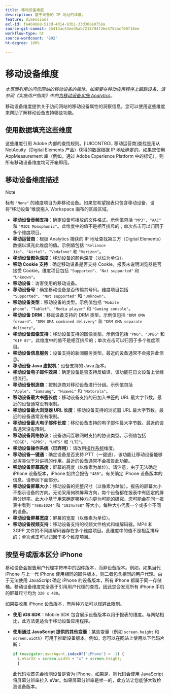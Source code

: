 ```yaml
---
title: 移动设备维度
description: 基于设备的 IP 地址的维度。
feature: Dimensions
exl-id: fa460888-513d-4d14-93b1-33d308e0758a
source-git-commit: 35413ac43eed5ab7218794f26e4753acf08f18ee
workflow-type: ht
source-wordcount: '892'
ht-degree: 100%

---
```


# 移动设备维度

*本页面引用访问您网站的移动设备的属性。如果要在移动应用程序上跟踪设备，请参阅《实施用户指南》中的[为移动设备实施 Analytics](/help/implement/mobile-device-sdk.md)。*

移动设备维度提供关于访问网站的移动设备属性的洞察信息。您可以使用这些维度来帮助了解移动设备支持哪些功能。

## 使用数据填充这些维度

这些维度引用 Adobe 内部的查找规则。[!UICONTROL 移动运营商]查找是用从 NetAcuity（Digital Elements 产品）获得的数据根据 IP 地址确定的。如果您使用 AppMeasurement 库（例如，通过 Adobe Experience Platform 中的标记），则所有移动设备维度均可开箱即用。

## 移动设备维度描述

>[!NOTE]
>
>标有 `"None"` 的维度项目为非移动设备。如果您希望报表只包含移动设备，请将“移动设备”维度拖入 Workspace 画布的区段区域。

* **移动设备音频支持**：确定设备可播放的文件格式。示例值包括 `"MP3"`、`"AAC"` 和 `"MIDI Monophonic"`。此维度中的值不是相互排斥的；单次点击可以归因于多个维度项目。
* **移动运营商**：根据 Analytics 捕获的 IP 地址查找第三方（Digital Elements）数据以填充此维度的值。示例值包括 `"Reliance Jio"`、`"Airtel"`、`"Vodafone"` 和 `"Verizon"`。
* **移动设备颜色深度**：移动设备的颜色深度（以位为单位）。
* **移动 Cookie 支持**：确定移动设备是否支持 Cookie。报表未说明浏览器是否接受 Cookie。维度项目包括 `"Supported"`、`"Not supported"` 和 `"Unknown"`。
* **移动设备**：访客使用的移动设备。
* **移动设备号**：确定移动设备是否传输其号码。维度项目包括 `"Supported"`、`"Not supported"` 和 `"Unknown"`。
* **移动设备类型**：移动设备的类型。示例值包括 `"Mobile phone"`、`"Tablet"`、`"Media player"` 和 `"Gaming console"`。
* **移动设备 DRM**：移动设备支持的 DRM 类型。示例值包括 `"DRM OMA forward"`、`"DRM OMA combined delivery"` 和 `"DRM OMA separate delivery"`。
* **移动设备图像支持**：移动设备支持的图像类型。示例值包括 `"PNG"`、`"JPEG"` 和 `"GIF 87"`。此维度中的值不是相互排斥的；单次点击可以归因于多个维度项目。
* **移动设备信息服务**：设备支持的新闻服务类型。最近的设备通常不会报告此信息。
* **移动设备 Java 虚拟机**：设备支持的 Java 版本。
* **移动设备电子邮件效果**：确定设备是否支持反编译，该功能在日文设备上曾经很流行。
* **移动设备制造商**：按制造商对移动设备进行分组。示例值包括 `"Apple"`、`"Samsung"`、`"Huawei"` 和 `"Motorola"`。
* **移动设备最大书签长度**：移动设备支持的已加入书签的 URL 最大字节数。最近的设备通常没有限制。
* **移动设备最大浏览器 URL 长度**：移动设备支持的浏览器 URL 最大字节数。最近的设备通常没有限制。
* **移动设备最大电子邮件长度**：移动设备支持的电子邮件最大字节数。最近的设备通常没有限制。
* **移动设备网络协议**：设备访问互联网时支持的协议类型。示例值包括 `"EDGE"`、`"GPRS"`、`"UMTS"` 和 `"LTE"`。
* **移动设备操作系统（已弃用）**：请改用[操作系统](operating-systems.md)维度。
* **移动设备一键通**：确定设备是否支持 PTT（一键通），该功能让移动设备能够发挥类似于对讲机的作用。最近的设备通常不会报告此功能。
* **移动设备屏幕高度**：屏幕的高度（以像素为单位）。请注意，由于无法确定 iPhone 设备版本，iPhone 始终会报告 `"480"`。有关确定 iPhone 设备版本的信息，请参阅下面部分。
* **移动设备屏幕大小**：移动设备的完整尺寸（以像素为单位）。报告的屏幕大小不指示设备的方向。无论采用何种屏幕方向，每个设备都在报表中有固定的屏幕分辨率。此大小基于用来确定哪种方向更为可能的研究。您可能会在同一报表中看到 `"768x1024"` 和 `"1024x768"` 等大小，每种大小代表一个或多个不同的设备。
* **移动设备屏幕宽度**：屏幕的宽度（以像素为单位）。
* **移动设备视频支持**：移动设备支持的视频文件格式和编解码器。MP4 和 3GPP 文件的不同编解码器存在多个维度项目。此维度中的值不是相互排斥的；单次点击可以归因于多个维度项目。

## 按型号或版本区分 iPhone

移动设备会报告用户代理字符串中的固件版本，而非设备版本。例如，如果当代 iPhone 与上一代 iPhone 使用相同的固件版本，则二者包含相同的用户代理。由于无法使用 JavaScript 确定 iPhone 的设备版本，所有 iPhone 都属于同一存储桶。移动设备维度完全基于引用用户代理的查找，因此您会发现所有 iPhone 手机的屏幕尺寸均为 `320 x 480`。

如果要收集 iPhone 设备版本，有两种方法可以规避此限制。

* **使用 iOS SDK**：Mobile SDK 包含展示设备版本以用于报表的维度。与网站相比，此方法更适合于移动设备应用程序。
* **使用通过 JavaScript 提供的其他变量**：某些变量（例如 `screen.height` 和 `screen.width`）可用于推断设备版本。例如，您可以在网站上使用以下代码片断：

   ```js
   if (navigator.userAgent.indexOf('iPhone') > -1) {
     s.eVarXX = screen.width + "x" + screen.height;
     }
   ```

   此代码块首先会检测设备是否为 iPhone。如果是，则代码会使用 JavaScript 将屏幕分辨率拉入 eVar。如果屏幕分辨率是唯一的，此方法让您能够大致检测设备版本。
